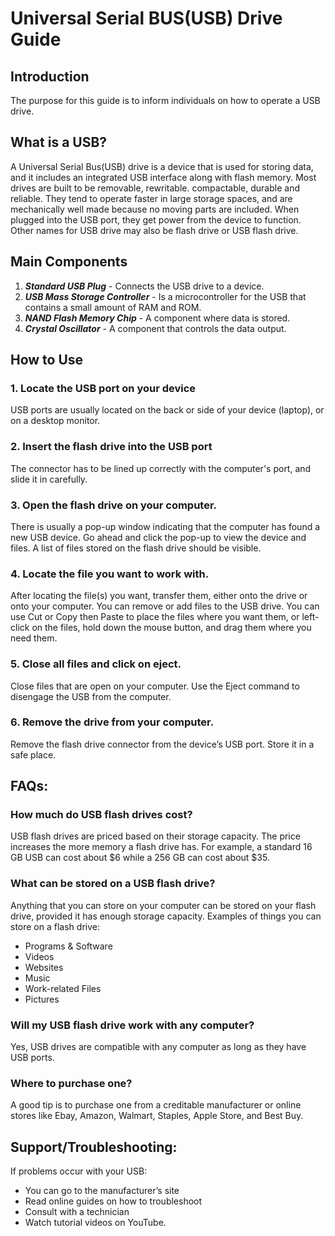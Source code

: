 # Universal Serial BUS(USB) Drive Guide

## Introduction
The purpose for this guide is to inform individuals on how to operate a USB drive.

## What is a USB?
A Universal Serial Bus(USB) drive is a device that is used for storing data, and it includes an integrated USB interface along with flash memory.  Most drives are built to be removable, rewritable. compactable, durable and reliable. They tend to operate faster in large storage spaces, and are mechanically well made because no moving parts are included. When plugged into the USB port, they get power from the device to function. Other names for USB drive may also be flash drive or USB flash drive.

## Main Components
1. ***Standard USB Plug*** - Connects the USB drive to a device.
1. ***USB Mass Storage Controller*** - Is a microcontroller for the USB that contains a small amount of RAM and ROM.
1. ***NAND Flash Memory Chip*** - A component where data is stored.
1. ***Crystal Oscillator*** - A component that controls the data output.

## How to Use
### 1. Locate the USB port on your device
USB ports are usually located on the back or side of your device (laptop), or on a desktop monitor.
### 2. Insert the flash drive into the USB port
The connector has to be lined up correctly with the computer's port, and slide it in carefully. 
### 3. Open the flash drive on your computer.
There is usually a pop-up window indicating that the computer has found a new USB device. Go ahead and click the pop-up to view the device and files. A list of files stored on the flash drive should be visible.
### 4. Locate the file you want to work with. 
After locating the file(s) you want, transfer them, either onto the drive or onto your computer. You can remove or add files to the USB drive. You can use Cut or Copy then Paste to place the files where you want them, or left-click on the files, hold down the mouse button, and drag them where you need them.
### 5. Close all files and click on eject.
Close  files that are open on your computer. Use the Eject command to disengage the USB from the computer. 
### 6. Remove the drive from your computer.
Remove the flash drive connector from the device’s USB port. Store it in a safe place.

## FAQs:
### How much do USB flash drives cost?
USB flash drives are priced based on their storage capacity. The price increases the more memory a flash drive has. For example, a standard 16 GB USB can cost about $6 while a 256 GB can cost about $35.
### What can be stored on a USB flash drive?
Anything that you can store on your computer can be stored on your flash drive, provided it has enough storage capacity. 
Examples of things you can store on a flash drive:
* Programs & Software
* Videos
* Websites
* Music
* Work-related Files
* Pictures
### Will my USB flash drive work with any computer?
Yes, USB drives are compatible with any computer as long as they have USB ports.
### Where to purchase one?
A good tip is to purchase one from a creditable manufacturer or online stores like Ebay, Amazon, Walmart, Staples, Apple Store, and Best Buy.

## Support/Troubleshooting:
If problems occur with your USB:
* You can go to the manufacturer’s site 
* Read online guides on how to troubleshoot
* Consult with a technician 
* Watch tutorial videos on YouTube.   
